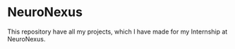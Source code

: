 # NeuroNexus
This repository have all my projects, which I have made for my Internship at NeuroNexus.

